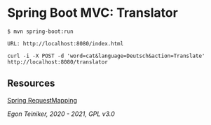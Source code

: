 # Spring Boot MVC: Translator 

```
$ mvn spring-boot:run 
```


```
URL: http://localhost:8080/index.html

curl -i -X POST -d 'word=cat&language=Deutsch&action=Translate' http://localhost:8080/translator
```

## Resources

[Spring RequestMapping](https://www.baeldung.com/spring-requestmapping)

*Egon Teiniker, 2020 - 2021, GPL v3.0*